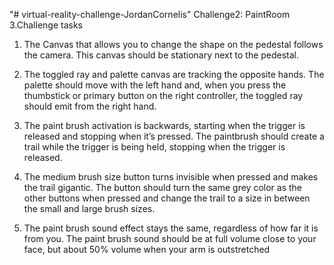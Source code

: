 "# virtual-reality-challenge-JordanCornelis" 
Challenge2: PaintRoom
3.Challenge tasks

1.  The Canvas that allows you to change the shape on the pedestal follows the camera.
This canvas should be stationary next to the pedestal. 

2.  The toggled ray and palette canvas are tracking the opposite hands.
The palette should move with the left hand and, when you press the thumbstick or primary button on the right controller, the toggled ray should emit from the right hand.

3.  The paint brush activation is backwards, starting when the trigger is released and stopping when it’s pressed. 
The paintbrush should create a trail while the trigger is being held, stopping when the trigger is released. 

4.  The medium brush size button turns invisible when pressed and makes the trail gigantic.
The button should turn the same grey color as the other buttons when pressed and change the trail to a size in between the small and large brush sizes.

5.  The paint brush sound effect stays the same, regardless of how far it is from you.
The paint brush sound should be at full volume close to your face, but about 50% volume when your arm is outstretched
